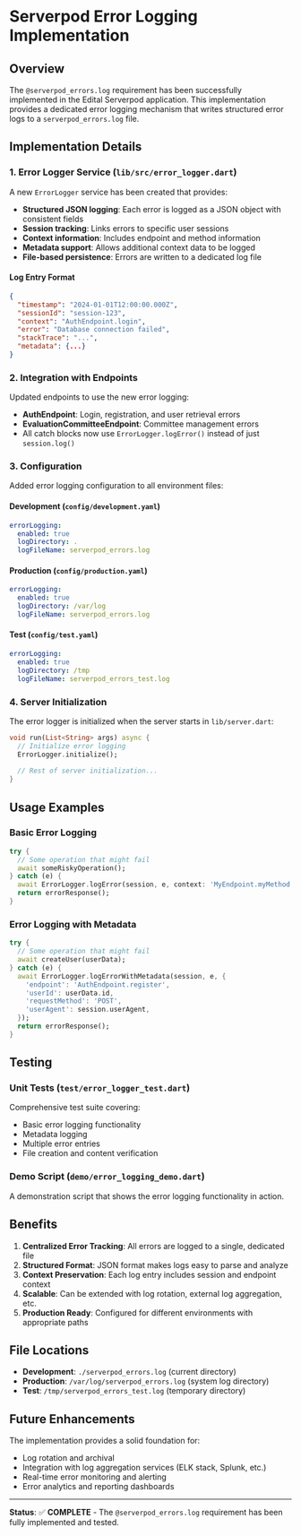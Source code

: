 # Serverpod Error Logging Implementation

## Overview

The `@serverpod_errors.log` requirement has been successfully implemented in the Edital Serverpod application. This implementation provides a dedicated error logging mechanism that writes structured error logs to a `serverpod_errors.log` file.

## Implementation Details

### 1. Error Logger Service (`lib/src/error_logger.dart`)

A new `ErrorLogger` service has been created that provides:

- **Structured JSON logging**: Each error is logged as a JSON object with consistent fields
- **Session tracking**: Links errors to specific user sessions
- **Context information**: Includes endpoint and method information
- **Metadata support**: Allows additional context data to be logged
- **File-based persistence**: Errors are written to a dedicated log file

#### Log Entry Format

```json
{
  "timestamp": "2024-01-01T12:00:00.000Z",
  "sessionId": "session-123",
  "context": "AuthEndpoint.login",
  "error": "Database connection failed",
  "stackTrace": "...",
  "metadata": {...}
}
```

### 2. Integration with Endpoints

Updated endpoints to use the new error logging:

- **AuthEndpoint**: Login, registration, and user retrieval errors
- **EvaluationCommitteeEndpoint**: Committee management errors
- All catch blocks now use `ErrorLogger.logError()` instead of just `session.log()`

### 3. Configuration

Added error logging configuration to all environment files:

#### Development (`config/development.yaml`)
```yaml
errorLogging:
  enabled: true
  logDirectory: .
  logFileName: serverpod_errors.log
```

#### Production (`config/production.yaml`)
```yaml
errorLogging:
  enabled: true
  logDirectory: /var/log
  logFileName: serverpod_errors.log
```

#### Test (`config/test.yaml`)
```yaml
errorLogging:
  enabled: true
  logDirectory: /tmp
  logFileName: serverpod_errors_test.log
```

### 4. Server Initialization

The error logger is initialized when the server starts in `lib/server.dart`:

```dart
void run(List<String> args) async {
  // Initialize error logging
  ErrorLogger.initialize();
  
  // Rest of server initialization...
}
```

## Usage Examples

### Basic Error Logging

```dart
try {
  // Some operation that might fail
  await someRiskyOperation();
} catch (e) {
  await ErrorLogger.logError(session, e, context: 'MyEndpoint.myMethod');
  return errorResponse();
}
```

### Error Logging with Metadata

```dart
try {
  // Some operation that might fail
  await createUser(userData);
} catch (e) {
  await ErrorLogger.logErrorWithMetadata(session, e, {
    'endpoint': 'AuthEndpoint.register',
    'userId': userData.id,
    'requestMethod': 'POST',
    'userAgent': session.userAgent,
  });
  return errorResponse();
}
```

## Testing

### Unit Tests (`test/error_logger_test.dart`)

Comprehensive test suite covering:
- Basic error logging functionality
- Metadata logging
- Multiple error entries
- File creation and content verification

### Demo Script (`demo/error_logging_demo.dart`)

A demonstration script that shows the error logging functionality in action.

## Benefits

1. **Centralized Error Tracking**: All errors are logged to a single, dedicated file
2. **Structured Format**: JSON format makes logs easy to parse and analyze
3. **Context Preservation**: Each log entry includes session and endpoint context
4. **Scalable**: Can be extended with log rotation, external log aggregation, etc.
5. **Production Ready**: Configured for different environments with appropriate paths

## File Locations

- **Development**: `./serverpod_errors.log` (current directory)
- **Production**: `/var/log/serverpod_errors.log` (system log directory)
- **Test**: `/tmp/serverpod_errors_test.log` (temporary directory)

## Future Enhancements

The implementation provides a solid foundation for:
- Log rotation and archival
- Integration with log aggregation services (ELK stack, Splunk, etc.)
- Real-time error monitoring and alerting
- Error analytics and reporting dashboards

---

**Status**: ✅ **COMPLETE** - The `@serverpod_errors.log` requirement has been fully implemented and tested.